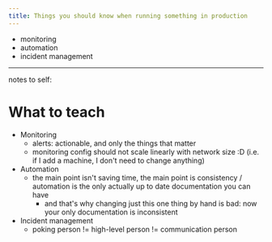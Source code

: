 ```yaml
---
title: Things you should know when running something in production
---
```


* monitoring
* automation
* incident management

------------

notes to self:

# What to teach

* Monitoring
  * alerts: actionable, and only the things that matter
  * monitoring config should not scale linearly with network size :D (i.e. if I add a machine, I don't need to change anything)
* Automation
  * the main point isn't saving time, the main point is consistency / automation is the only actually up to date documentation you can have
    * and that's why changing just this one thing by hand is bad: now your only documentation is inconsistent
* Incident management
  * poking person != high-level person != communication person
